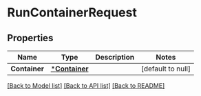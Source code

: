 # RunContainerRequest

## Properties
Name | Type | Description | Notes
------------ | ------------- | ------------- | -------------
**Container** | [***Container**](Container.md) |  | [default to null]

[[Back to Model list]](../README.md#documentation-for-models) [[Back to API list]](../README.md#documentation-for-api-endpoints) [[Back to README]](../README.md)


